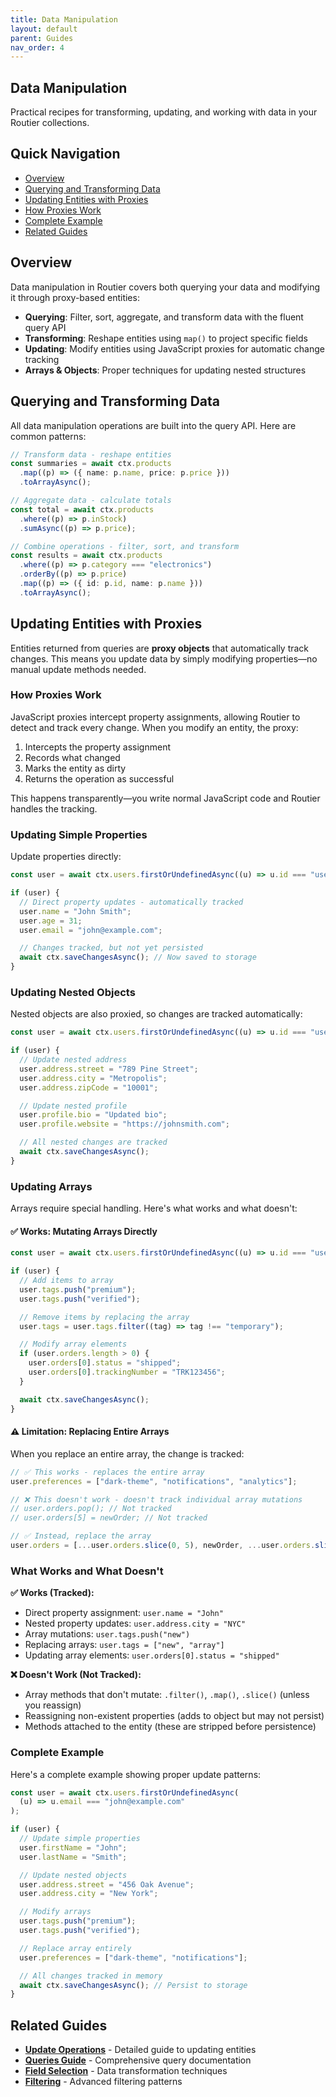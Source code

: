 ```yaml
---
title: Data Manipulation
layout: default
parent: Guides
nav_order: 4
---
```


## Data Manipulation

Practical recipes for transforming, updating, and working with data in your Routier collections.

## Quick Navigation

- [Overview](#overview)
- [Querying and Transforming Data](#querying-and-transforming-data)
- [Updating Entities with Proxies](#updating-entities-with-proxies)
- [How Proxies Work](#how-proxies-work)
- [Complete Example](#complete-example)
- [Related Guides](#related-guides)

## Overview

Data manipulation in Routier covers both querying your data and modifying it through proxy-based entities:

- **Querying**: Filter, sort, aggregate, and transform data with the fluent query API
- **Transforming**: Reshape entities using `map()` to project specific fields
- **Updating**: Modify entities using JavaScript proxies for automatic change tracking
- **Arrays & Objects**: Proper techniques for updating nested structures

## Querying and Transforming Data

All data manipulation operations are built into the query API. Here are common patterns:

```ts
// Transform data - reshape entities
const summaries = await ctx.products
  .map((p) => ({ name: p.name, price: p.price }))
  .toArrayAsync();

// Aggregate data - calculate totals
const total = await ctx.products
  .where((p) => p.inStock)
  .sumAsync((p) => p.price);

// Combine operations - filter, sort, and transform
const results = await ctx.products
  .where((p) => p.category === "electronics")
  .orderBy((p) => p.price)
  .map((p) => ({ id: p.id, name: p.name }))
  .toArrayAsync();
```

## Updating Entities with Proxies

Entities returned from queries are **proxy objects** that automatically track changes. This means you update data by simply modifying properties—no manual update methods needed.

### How Proxies Work

JavaScript proxies intercept property assignments, allowing Routier to detect and track every change. When you modify an entity, the proxy:

1. Intercepts the property assignment
2. Records what changed
3. Marks the entity as dirty
4. Returns the operation as successful

This happens transparently—you write normal JavaScript code and Routier handles the tracking.

### Updating Simple Properties

Update properties directly:

```ts
const user = await ctx.users.firstOrUndefinedAsync((u) => u.id === "user-123");

if (user) {
  // Direct property updates - automatically tracked
  user.name = "John Smith";
  user.age = 31;
  user.email = "john@example.com";

  // Changes tracked, but not yet persisted
  await ctx.saveChangesAsync(); // Now saved to storage
}
```

### Updating Nested Objects

Nested objects are also proxied, so changes are tracked automatically:

```ts
const user = await ctx.users.firstOrUndefinedAsync((u) => u.id === "user-123");

if (user) {
  // Update nested address
  user.address.street = "789 Pine Street";
  user.address.city = "Metropolis";
  user.address.zipCode = "10001";

  // Update nested profile
  user.profile.bio = "Updated bio";
  user.profile.website = "https://johnsmith.com";

  // All nested changes are tracked
  await ctx.saveChangesAsync();
}
```

### Updating Arrays

Arrays require special handling. Here's what works and what doesn't:

#### ✅ Works: Mutating Arrays Directly

```ts
const user = await ctx.users.firstOrUndefinedAsync((u) => u.id === "user-123");

if (user) {
  // Add items to array
  user.tags.push("premium");
  user.tags.push("verified");

  // Remove items by replacing the array
  user.tags = user.tags.filter((tag) => tag !== "temporary");

  // Modify array elements
  if (user.orders.length > 0) {
    user.orders[0].status = "shipped";
    user.orders[0].trackingNumber = "TRK123456";
  }

  await ctx.saveChangesAsync();
}
```

#### ⚠️ Limitation: Replacing Entire Arrays

When you replace an entire array, the change is tracked:

```ts
// ✅ This works - replaces the entire array
user.preferences = ["dark-theme", "notifications", "analytics"];

// ❌ This doesn't work - doesn't track individual array mutations
// user.orders.pop(); // Not tracked
// user.orders[5] = newOrder; // Not tracked

// ✅ Instead, replace the array
user.orders = [...user.orders.slice(0, 5), newOrder, ...user.orders.slice(6)];
```

### What Works and What Doesn't

**✅ Works (Tracked):**

- Direct property assignment: `user.name = "John"`
- Nested property updates: `user.address.city = "NYC"`
- Array mutations: `user.tags.push("new")`
- Replacing arrays: `user.tags = ["new", "array"]`
- Updating array elements: `user.orders[0].status = "shipped"`

**❌ Doesn't Work (Not Tracked):**

- Array methods that don't mutate: `.filter()`, `.map()`, `.slice()` (unless you reassign)
- Reassigning non-existent properties (adds to object but may not persist)
- Methods attached to the entity (these are stripped before persistence)

### Complete Example

Here's a complete example showing proper update patterns:

```ts
const user = await ctx.users.firstOrUndefinedAsync(
  (u) => u.email === "john@example.com"
);

if (user) {
  // Update simple properties
  user.firstName = "John";
  user.lastName = "Smith";

  // Update nested objects
  user.address.street = "456 Oak Avenue";
  user.address.city = "New York";

  // Modify arrays
  user.tags.push("premium");
  user.tags.push("verified");

  // Replace array entirely
  user.preferences = ["dark-theme", "notifications"];

  // All changes tracked in memory
  await ctx.saveChangesAsync(); // Persist to storage
}
```

## Related Guides

- **[Update Operations](/how-to/crud/update)** - Detailed guide to updating entities
- **[Queries Guide](/concepts/queries/)** - Comprehensive query documentation
- **[Field Selection](/concepts/queries/field-selection/)** - Data transformation techniques
- **[Filtering](/concepts/queries/filtering/)** - Advanced filtering patterns
